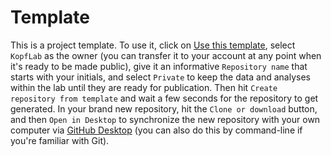 # Template

This is a project template. To use it, click on [Use this template](/generate), select `KopfLab` as the owner (you can transfer it to your account at any point when it's ready to be made public), give it an informative `Repository name` that starts with your initials, and select `Private` to keep the data and analyses within the lab until they are ready for publication. Then hit `Create repository from template` and wait a few seconds for the repository to get generated. In your brand new repository, hit the `Clone or download` button, and then `Open in Desktop` to synchronize the new repository with your own computer via [GitHub Desktop](https://desktop.github.com/) (you can also do this by command-line if you're familiar with Git).
